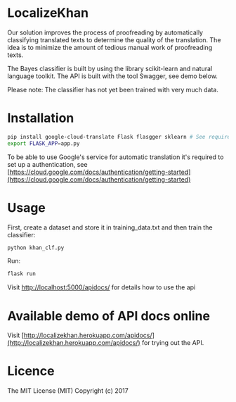 # LocalizeKhan
Our solution improves the process of proofreading by automatically classifying translated texts to determine the quality of the translation. The idea is to minimize the amount of tedious manual work of proofreading texts.

The Bayes classifier is built by using the library scikit-learn and natural language toolkit. The API is built with the tool Swagger, see demo below.

Please note: The classifier has not yet been trained with very much data.

# Installation

```bash
pip install google-cloud-translate Flask flasgger sklearn # See requirements.txt for all dependencies.
export FLASK_APP=app.py
```
To be able to use Google's service for automatic translation it's required to set up a authentication, see [https://cloud.google.com/docs/authentication/getting-started](https://cloud.google.com/docs/authentication/getting-started)

# Usage

First, create a dataset and store it in training_data.txt and then train the classifier:

```bash
python khan_clf.py
```

Run:

```bash
flask run
```

Visit [http://localhost:5000/apidocs/](http://localhost:5000/apidocs/) for details how to use the api

# Available demo of API docs online

Visit [http://localizekhan.herokuapp.com/apidocs/](http://localizekhan.herokuapp.com/apidocs/) for trying out the API.

# Licence

The MIT License (MIT)
Copyright (c) 2017
